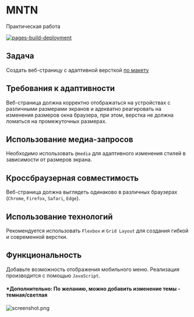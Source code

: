 # MNTN

Практическая работа

[![pages-build-deployment](https://github.com/smkthat/mntn-longread/actions/workflows/pages/pages-build-deployment/badge.svg?branch=master)](https://github.com/smkthat/mntn-longread/actions/workflows/pages/pages-build-deployment)


## Задача

Создать веб-страницу с адаптивной версткой [по макету](https://www.figma.com/design/EYKgZvtO2cVud0mwhPK5mm/%D0%9C%D0%BE%D0%B4%D1%83%D0%BB%D1%8C5?node-id=0-1&t=CvXUxBR2A8gUk8tN-0)

## Требования к адаптивности
Веб-страница должна корректно отображаться на устройствах с различными размерами экранов и адекватно реагировать на изменения размеров окна браузера, при этом, верстка не должна ломаться на промежуточных размерах.

## Использование медиа-запросов
Необходимо использовать `@media` для адаптивного изменения стилей в зависимости от размеров экрана.

## Кроссбраузерная совместимость
Веб-страница должна выглядеть одинаково в различных браузерах (`Chrome`, `Firefox`, `Safari`, `Edge`).

## Использование технологий
Рекомендуется использовать `Flexbox` и `Grid Layout` для создания гибкой и современной верстки.

## Функциональность
Добавьте возможность отображения мобильного меню. Реализация производится с помощью `JavaScript`.

#### *Дополнительно: По желанию, можно добавить изменение темы - темная/светлая

![screenshot.png](docs/screenshot.png)